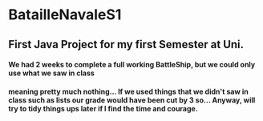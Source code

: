 # BatailleNavaleS1
## First Java Project for my first Semester at Uni.
#### We had 2 weeks to complete a full working BattleShip, but we could only use what we saw in class
#### meaning pretty much nothing... If we used things that we didn't saw in class such as lists our grade would have been cut by 3 so... Anyway, will try to tidy things ups later if I find the time and courage.
